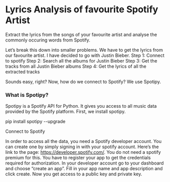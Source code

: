 # Lyrics Analysis of favourite Spotify Artist
 Extract the lyrics from the songs of your favourite artist and analyse the commonly occuring words from Spotify.

Let’s break this down into smaller problems. We have to get the lyrics from our favourite artist. I have decided to go with Justin Bieber. 
Step 1: Connect to spotify
Step 2: Search all the albums for Justin Bieber
Step 3: Get the tracks from all Justin Bieber albums
Step 4: Get the lyrics of all the extracted tracks

Sounds easy, right? Now, how do we connect to Spotify? We use Spotipy.
### What is Spotipy?
Spotipy is a Spotify API for Python. It gives you access to all music data provided by the Spotify platform. 
First, we install spotipy.

pip install spotipy --upgrade

Connect to Spotify

In order to access all the data, you need a Spotify developer account. You can create one by simply signing in with your spotify account. Here’s the link to the page: https://developer.spotify.com/. You do not need a spotify premium for this. You have to register your app to get the credentials required for authorization.
In your developer account go to your dashboard and choose “create an app”. Fill in your app name and app description and  click create. Now you get access to a public key and private key.
